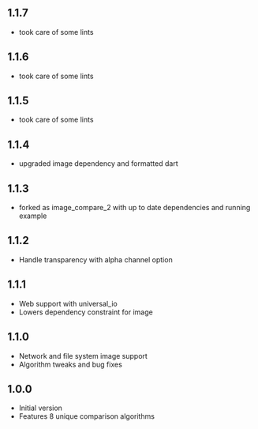 ## 1.1.7

- took care of some lints

## 1.1.6

- took care of some lints

## 1.1.5

- took care of some lints

## 1.1.4

- upgraded image dependency and formatted dart

## 1.1.3

- forked as image_compare_2 with up to date dependencies and running example

## 1.1.2

- Handle transparency with alpha channel option

## 1.1.1

- Web support with universal_io
- Lowers dependency constraint for image

## 1.1.0

- Network and file system image support
- Algorithm tweaks and bug fixes

## 1.0.0

- Initial version
- Features 8 unique comparison algorithms
